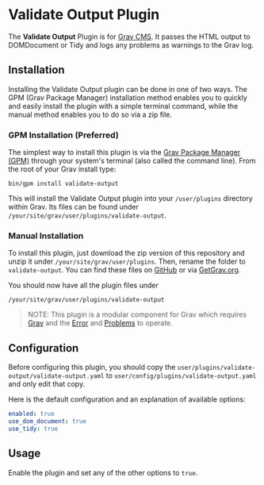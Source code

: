# Validate Output Plugin

The **Validate Output** Plugin is for [Grav CMS](http://github.com/getgrav/grav). It passes the HTML output to DOMDocument or Tidy and logs any problems as warnings to the Grav log.

## Installation

Installing the Validate Output plugin can be done in one of two ways. The GPM (Grav Package Manager) installation method enables you to quickly and easily install the plugin with a simple terminal command, while the manual method enables you to do so via a zip file.

### GPM Installation (Preferred)

The simplest way to install this plugin is via the [Grav Package Manager (GPM)](http://learn.getgrav.org/advanced/grav-gpm) through your system's terminal (also called the command line).  From the root of your Grav install type:

    bin/gpm install validate-output

This will install the Validate Output plugin into your `/user/plugins` directory within Grav. Its files can be found under `/your/site/grav/user/plugins/validate-output`.

### Manual Installation

To install this plugin, just download the zip version of this repository and unzip it under `/your/site/grav/user/plugins`. Then, rename the folder to `validate-output`. You can find these files on [GitHub](https://github.com/tsnorri/grav-plugin-validate-output) or via [GetGrav.org](http://getgrav.org/downloads/plugins#extras).

You should now have all the plugin files under

    /your/site/grav/user/plugins/validate-output
	
> NOTE: This plugin is a modular component for Grav which requires [Grav](http://github.com/getgrav/grav) and the [Error](https://github.com/getgrav/grav-plugin-error) and [Problems](https://github.com/getgrav/grav-plugin-problems) to operate.

## Configuration

Before configuring this plugin, you should copy the `user/plugins/validate-output/validate-output.yaml` to `user/config/plugins/validate-output.yaml` and only edit that copy.

Here is the default configuration and an explanation of available options:

```yaml
enabled: true
use_dom_document: true
use_tidy: true
```

## Usage

Enable the plugin and set any of the other options to `true`.
